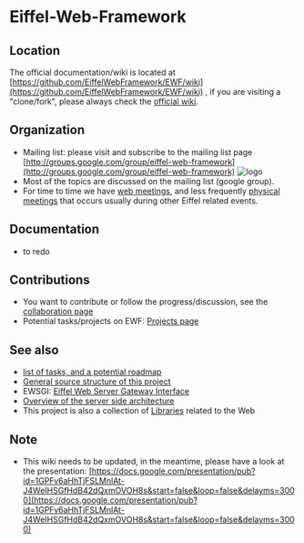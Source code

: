 # Eiffel-Web-Framework #

## Location ##
The official documentation/wiki is located at [https://github.com/EiffelWebFramework/EWF/wiki](https://github.com/EiffelWebFramework/EWF/wiki) , if you are visiting a "clone/fork", please always check the [official wiki](https://github.com/EiffelWebFramework/EWF/wiki). 

## Organization ##
- Mailing list: please visit and subscribe to the mailing list page [http://groups.google.com/group/eiffel-web-framework](http://groups.google.com/group/eiffel-web-framework)  ![logo](http://groups.google.com/intl/en/images/logos/groups_logo_sm.gif)
- Most of the topics are discussed on the mailing list (google group). 
- For time to time we have [web meetings](./wiki/Meetings), and less frequently [physical meetings](./wiki/Meetings) that occurs usually during other Eiffel related events.

## Documentation ##
- to redo

## Contributions ##
- You want to contribute or follow the progress/discussion, see the [collaboration page](./wiki/Community-collaboration)
- Potential tasks/projects on EWF: [Projects page](./wiki/Projects)

## See also ##
   - [list of tasks, and a potential roadmap](./wiki/Tasks-Roadmap)
   - [General source structure of this project](./wiki/Source-structure)
   - EWSGI: [Eiffel Web Server Gateway Interface](./wiki/EWSGI)
   - [Overview of the server side architecture](./wiki/Spec-Server-Architecture)
   - This project is also a collection of [Libraries](./wiki/Libraries) related to the Web

## Note ##
   - This wiki needs to be updated, in the meantime, please have a look at the presentation: [https://docs.google.com/presentation/pub?id=1GPFv6aHhTjFSLMnlAt-J4WeIHSGfHdB42dQxmOVOH8s&start=false&loop=false&delayms=3000](https://docs.google.com/presentation/pub?id=1GPFv6aHhTjFSLMnlAt-J4WeIHSGfHdB42dQxmOVOH8s&start=false&loop=false&delayms=3000)
